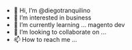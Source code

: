 - 👋 Hi, I’m @diegotranquilino
- 👀 I’m interested in business
- 🌱 I’m currently learning ... magento dev
- 💞️ I’m looking to collaborate on ...
- 📫 How to reach me ...

<!---
diegotranquilino/diegotranquilino is a ✨ special ✨ repository because its `README.md` (this file) appears on your GitHub profile.
You can click the Preview link to take a look at your changes.
--->
